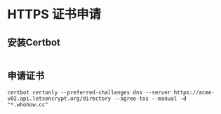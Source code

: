 # HTTPS 证书申请

## 安装Certbot
```shell
```

## 申请证书
```shell
certbot certonly --preferred-challenges dns --server https://acme-v02.api.letsencrypt.org/directory --agree-tos --manual -d "*.whohow.cc"
```